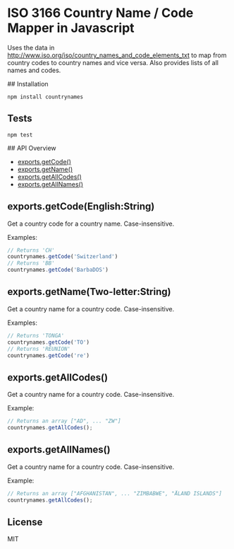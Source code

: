 # ISO 3166 Country Name / Code Mapper in Javascript

Uses the data in http://www.iso.org/iso/country_names_and_code_elements_txt to map from
country codes to country names and vice versa. Also provides lists of all names and codes.

## Installation
```
npm install countrynames
```

## Tests
```
npm test
```

## API Overview

  - [exports.getCode()](#exportsgetcodeenglishstring)
  - [exports.getName()](#exportsgetnametwoletterstring)
  - [exports.getAllCodes()](#exportsgetallcodes)
  - [exports.getAllNames()](#exportsgetallnames)

## exports.getCode(English:String)

  Get a country code for a country name. Case-insensitive.

  Examples:

```js
// Returns 'CH'
countrynames.getCode('Switzerland')
// Returns 'BB'
countrynames.getCode('BarbaDOS')
```

## exports.getName(Two-letter:String)

  Get a country name for a country code. Case-insensitive.

  Examples:

```js
// Returns 'TONGA'
countrynames.getCode('TO')
// Returns 'RÉUNION'
countrynames.getCode('re')
```

## exports.getAllCodes()

  Get a country name for a country code. Case-insensitive.

  Example:

```js
// Returns an array ["AD", ... "ZW"]
countrynames.getAllCodes();
```

## exports.getAllNames()

  Get a country name for a country code. Case-insensitive.

  Example:

```js
// Returns an array ["AFGHANISTAN", ... "ZIMBABWE", "ÅLAND ISLANDS"]
countrynames.getAllCodes();
```

## License 
MIT
